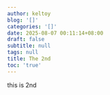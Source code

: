 ```yaml
---
author: keltoy
blog: '[]'
categories: '[]'
date: 2025-08-07 00:11:14+08:00
draft: false
subtitle: null
tags: null
title: The 2nd
toc: 'true'
---
```


<!--more-->
this is 2nd